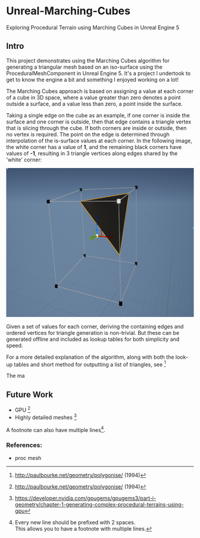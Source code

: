 # Unreal-Marching-Cubes
Exploring Procedural Terrain using Marching Cubes in Unreal Engine 5

## Intro

This project demonstrates using the Marching Cubes algorithm for generating a triangular mesh based on an iso-surface using the ProceduralMeshComponent in Unreal Engine 5. It's a project I undertook to get to know the engine a bit and something I enjoyed working on a lot!

The Marching Cubes approach is based on assigning a value at each corner of a cube in 3D space, where a value greater than zero denotes a point outside a surface, and a value less than zero, a point inside the surface. 

Taking a single edge on the cube as an example, if one corner is inside the surface and one corner is outside, then that edge contains a triangle vertex that is slicing through the cube. If both corners are inside or outside, then no vertex is required. The point on the edge is determined through interpolation of the is-surface values at each corner. In the following image, the white corner has a value of **1**, and the remaining black corners have values of **-1**, resulting in 3 triangle vertices along edges shared by the 'white' corner:

<img src="https://github.com/janvanderkamp/Unreal-Marching-Cubes/blob/main/doc/example_corner.png" height="400">

Given a set of values for each corner, deriving the containing edges and ordered vertices for triangle generation is non-trivial. But these can be generated offline and included as lookup tables for both simplicity and speed.

For a more detailed explanation of the algorithm, along with both the look-up tables and short method for outputting a list of triangles, see  [^1]

The ma

## Future Work

- GPU [^1]
- Highly detailed meshes [^2]


A footnote can also have multiple lines[^9].  

### References:
[^1]: http://paulbourke.net/geometry/polygonise/ (1994)
[^2]: https://developer.nvidia.com/gpugems/gpugems3/part-i-geometry/chapter-1-generating-complex-procedural-terrains-using-gpu
- proc mesh

[^9]: Every new line should be prefixed with 2 spaces.  
  This allows you to have a footnote with multiple lines.